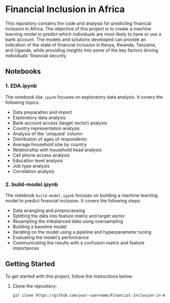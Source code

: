 # Financial Inclusion in Africa

This repository contains the code and analysis for predicting financial inclusion in Africa. The objective of this project is to create a machine learning model to predict which individuals are most likely to have or use a bank account. The models and solutions developed can provide an indication of the state of financial inclusion in Kenya, Rwanda, Tanzania, and Uganda, while providing insights into some of the key factors driving individuals' financial security.

## Notebooks

### 1. EDA.ipynb

The notebook `EDA.ipynb` focuses on exploratory data analysis. It covers the following topics:

- Data preparation and import
- Exploratory data analysis
- Bank account access (target vector) analysis
- Country representation analysis
- Analysis of the 'uniqueid' column
- Distribution of ages of respondents
- Average household size by country
- Relationship with household head analysis
- Cell phone access analysis
- Education level analysis
- Job type analysis
- Correlation analysis

### 2. build-model.ipynb

The notebook `build-model.ipynb` focuses on building a machine learning model to predict financial inclusion. It covers the following steps:

- Data wrangling and preprocessing
- Splitting the data into feature matrix and target vector
- Resampling the imbalanced data using oversampling
- Building a baseline model
- Iterating on the model using a pipeline and hyperparameter tuning
- Evaluating the model's performance
- Communicating the results with a confusion matrix and feature importances

## Getting Started

To get started with this project, follow the instructions below:

1. Clone the repository:

   ```bash
   git clone https://github.com/your-username/Financial-Inclusion-in-Africa.git

